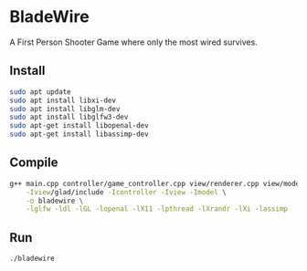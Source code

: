 # BladeWire
A First Person Shooter Game where only the most wired survives.

## Install
```bash
sudo apt update
sudo apt install libxi-dev
sudo apt install libglm-dev
sudo apt install libglfw3-dev
sudo apt-get install libopenal-dev
sudo apt-get install libassimp-dev
```

## Compile
```bash
g++ main.cpp controller/game_controller.cpp view/renderer.cpp view/model.cpp view/animation/animation.cpp model/audio_manager.cpp view/glad/src/glad.cpp \
    -Iview/glad/include -Icontroller -Iview -Imodel \
    -o bladewire \
    -lglfw -ldl -lGL -lopenal -lX11 -lpthread -lXrandr -lXi -lassimp
```

## Run
```bash
./bladewire
```
